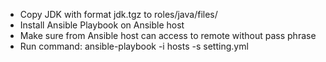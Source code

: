 - Copy JDK with format jdk.tgz to roles/java/files/
- Install Ansible Playbook on Ansible host
- Make sure from Ansible host can access to remote without pass phrase
- Run command: ansible-playbook -i hosts -s setting.yml

